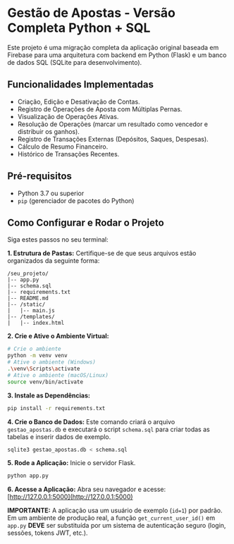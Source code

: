 # Gestão de Apostas - Versão Completa Python + SQL

Este projeto é uma migração completa da aplicação original baseada em Firebase para uma arquitetura com backend em Python (Flask) e um banco de dados SQL (SQLite para desenvolvimento).

## Funcionalidades Implementadas

-   Criação, Edição e Desativação de Contas.
-   Registro de Operações de Aposta com Múltiplas Pernas.
-   Visualização de Operações Ativas.
-   Resolução de Operações (marcar um resultado como vencedor e distribuir os ganhos).
-   Registro de Transações Externas (Depósitos, Saques, Despesas).
-   Cálculo de Resumo Financeiro.
-   Histórico de Transações Recentes.

## Pré-requisitos

-   Python 3.7 ou superior
-   `pip` (gerenciador de pacotes do Python)

## Como Configurar e Rodar o Projeto

Siga estes passos no seu terminal:

**1. Estrutura de Pastas:**
   Certifique-se de que seus arquivos estão organizados da seguinte forma:

   ```
   /seu_projeto/
   |-- app.py
   |-- schema.sql
   |-- requirements.txt
   |-- README.md
   |-- /static/
   |   |-- main.js
   |-- /templates/
   |   |-- index.html
   ```

**2. Crie e Ative o Ambiente Virtual:**
   ```bash
   # Crie o ambiente
   python -m venv venv
   # Ative o ambiente (Windows)
   .\venv\Scripts\activate
   # Ative o ambiente (macOS/Linux)
   source venv/bin/activate
   ```

**3. Instale as Dependências:**
   ```bash
   pip install -r requirements.txt
   ```

**4. Crie o Banco de Dados:**
   Este comando criará o arquivo `gestao_apostas.db` e executará o script `schema.sql` para criar todas as tabelas e inserir dados de exemplo.

   ```bash
   sqlite3 gestao_apostas.db < schema.sql
   ```

**5. Rode a Aplicação:**
   Inicie o servidor Flask.

   ```bash
   python app.py
   ```

**6. Acesse a Aplicação:**
   Abra seu navegador e acesse: [http://127.0.0.1:5000](http://127.0.0.1:5000)

   **IMPORTANTE:** A aplicação usa um usuário de exemplo (`id=1`) por padrão. Em um ambiente de produção real, a função `get_current_user_id()` em `app.py` **DEVE** ser substituída por um sistema de autenticação seguro (login, sessões, tokens JWT, etc.).